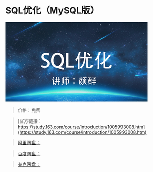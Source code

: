 # SQL优化（MySQL版）

![img](../../../assets/study163/free/a0fae32c-e182-4a2d-a40e-d3d73c7cee11.png)

> 价格：免费

> [官方链接：https://study.163.com/course/introduction/1005993008.htm](https://study.163.com/course/introduction/1005993008.htm)

> [阿里网盘：]()

> [百度网盘：]()

> [夸克网盘：]()
